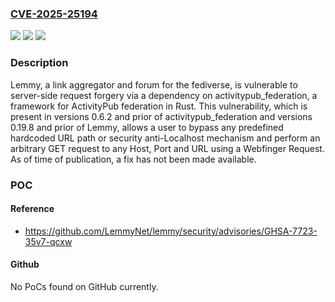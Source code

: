 ### [CVE-2025-25194](https://cve.mitre.org/cgi-bin/cvename.cgi?name=CVE-2025-25194)
![](https://img.shields.io/static/v1?label=Product&message=lemmy&color=blue)
![](https://img.shields.io/static/v1?label=Version&message=%3D%20%3C%3D%200.19.8%20&color=brighgreen)
![](https://img.shields.io/static/v1?label=Vulnerability&message=CWE-918%3A%20Server-Side%20Request%20Forgery%20(SSRF)&color=brighgreen)

### Description

Lemmy, a link aggregator and forum for the fediverse, is vulnerable to server-side request forgery via a dependency on activitypub_federation, a framework for ActivityPub federation in Rust. This vulnerability, which is present in versions 0.6.2 and prior of activitypub_federation and versions 0.19.8 and prior of Lemmy, allows a user to bypass any predefined hardcoded URL path or security anti-Localhost mechanism and perform an arbitrary GET request to any Host, Port and URL using a Webfinger Request. As of time of publication, a fix has not been made available.

### POC

#### Reference
- https://github.com/LemmyNet/lemmy/security/advisories/GHSA-7723-35v7-qcxw

#### Github
No PoCs found on GitHub currently.

